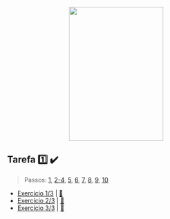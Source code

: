 <p align="center">
  <img width="218" height="310" src="https://i.ibb.co/hL2sH4F/websusu2.png">
</p>

## Tarefa :one: :heavy_check_mark:
> Passos: [1](https://github.com/SusuGostoso/PWEB/commit/f6ce2f3b96fd9b22993b59532f19810ad94ef434), [2-4](https://github.com/SusuGostoso/PWEB/commit/566ef067e06d602612bea09382ad86e0cf1a9123), [5](https://github.com/SusuGostoso/PWEB/commit/33cb06794d9b063ea872c423d098bb9042c3bfc9), [6](https://github.com/SusuGostoso/PWEB/commit/5ba7a2515b592da0a0d5f75bd9d70e1b1db66e5f), [7](https://github.com/SusuGostoso/PWEB/commit/ac08597463d8bb509233917a60edcb2356f17250), [8](https://github.com/SusuGostoso/PWEB/commit/ddafe4495032612dfd455ead151d6690951d27d1),  [9](https://github.com/SusuGostoso/PWEB/commit/2e89401d65cd5b3729a5f0f0b2087a905346f438),  [10](https://github.com/SusuGostoso/PWEB/commit/361c3049232c586a928ce695d85ea4e781b9ef95)

- [Exercício 1/3](https://github.com/SusuGostoso/PWEB/commit/def1509bb80c7ac1012f2fd879bb336d5a1e32db) | [:file_folder:](https://github.com/SusuGostoso/PWEB/blob/main/TAREFAS/TAREFA%201/TAREFA_1.html)
- [Exercício 2/3](https://github.com/SusuGostoso/PWEB/commit/221a1d2f28432dbce81044dce2252976916c6c8f) | [:file_folder:](https://github.com/SusuGostoso/PWEB/blob/main/TAREFAS/TAREFA%201/TAREFA_2.html)
- [Exercício 3/3](https://github.com/SusuGostoso/PWEB/commit/740ed3d0dcbe4d1661c475204ae3a33384b386a3) | [:file_folder:](https://github.com/SusuGostoso/PWEB/blob/main/TAREFAS/TAREFA%201/TAREFA_3.html)

